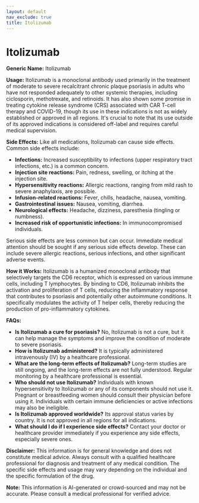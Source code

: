 ```yaml
---
layout: default
nav_exclude: true
title: Itolizumab
---
```


# Itolizumab

**Generic Name:** Itolizumab

**Usage:** Itolizumab is a monoclonal antibody used primarily in the treatment of moderate to severe recalcitrant chronic plaque psoriasis in adults who have not responded adequately to other systemic therapies, including ciclosporin, methotrexate, and retinoids.  It has also shown some promise in treating cytokine release syndrome (CRS) associated with CAR T-cell therapy and COVID-19, though its use in these indications is not as widely established or approved in all regions.  It's crucial to note that its use outside of its approved indications is considered off-label and requires careful medical supervision.

**Side Effects:**  Like all medications, Itolizumab can cause side effects.  Common side effects include:

* **Infections:** Increased susceptibility to infections (upper respiratory tract infections, etc.) is a common concern.
* **Injection site reactions:**  Pain, redness, swelling, or itching at the injection site.
* **Hypersensitivity reactions:**  Allergic reactions, ranging from mild rash to severe anaphylaxis, are possible.
* **Infusion-related reactions:** Fever, chills, headache, nausea, vomiting.
* **Gastrointestinal issues:**  Nausea, vomiting, diarrhea.
* **Neurological effects:**  Headache, dizziness, paresthesia (tingling or numbness).
* **Increased risk of opportunistic infections:** In immunocompromised individuals.

Serious side effects are less common but can occur.  Immediate medical attention should be sought if any serious side effects develop.  These can include severe allergic reactions, serious infections, and other significant adverse events.


**How it Works:** Itolizumab is a humanized monoclonal antibody that selectively targets the CD6 receptor, which is expressed on various immune cells, including T lymphocytes. By binding to CD6, Itolizumab inhibits the activation and proliferation of T cells, reducing the inflammatory response that contributes to psoriasis and potentially other autoimmune conditions.  It specifically modulates the activity of T helper cells, thereby reducing the production of pro-inflammatory cytokines.


**FAQs:**

* **Is Itolizumab a cure for psoriasis?** No, Itolizumab is not a cure, but it can help manage the symptoms and improve the condition of moderate to severe psoriasis.
* **How is Itolizumab administered?**  It is typically administered intravenously (IV) by a healthcare professional.
* **What are the long-term effects of Itolizumab?**  Long-term studies are still ongoing, and the long-term effects are not fully understood.  Regular monitoring by a healthcare professional is essential.
* **Who should not use Itolizumab?** Individuals with known hypersensitivity to Itolizumab or any of its components should not use it.  Pregnant or breastfeeding women should consult their physician before using it.  Individuals with certain immune deficiencies or active infections may also be ineligible.
* **Is Itolizumab approved worldwide?**  Its approval status varies by country. It is not approved in all regions for all indications.
* **What should I do if I experience side effects?**  Contact your doctor or healthcare provider immediately if you experience any side effects, especially severe ones.


**Disclaimer:**  This information is for general knowledge and does not constitute medical advice. Always consult with a qualified healthcare professional for diagnosis and treatment of any medical condition.  The specific side effects and usage may vary depending on the individual and the specific formulation of the drug.


**Note:** This information is AI-generated or crowd-sourced and may not be accurate. Please consult a medical professional for verified advice.